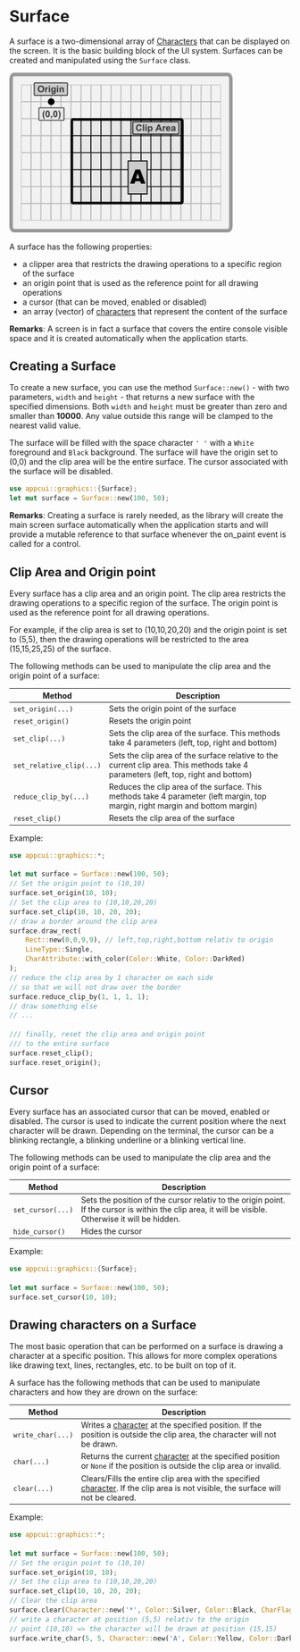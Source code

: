 # Surface

A surface is a two-dimensional array of [Characters](screen.md#character) that can be displayed on the screen. It is the basic building block of the UI system. Surfaces can be created and manipulated using the `Surface` class.

<img src="img/surface.png" width=400/>

A surface has the following properties:
- a clipper area that restricts the drawing operations to a specific region of the surface
- an origin point that is used as the reference point for all drawing operations
- a cursor (that can be moved, enabled or disabled)
- an array (vector) of [characters](screen.md#character) that represent the content of the surface

**Remarks**: A screen is in fact a surface that covers the entire console visible space and it is created automatically when the application starts.

## Creating a Surface

To create a new surface, you can use the method `Surface::new()` - with two parameters, `width` and `height` - that returns a new surface with the specified dimensions. Both `width` and `height` must be greater than zero and smaller than **10000**. Any value outside this range will be clamped to the nearest valid value.

The surface will be filled with the space character `' '` with a `White` foreground and `Black` background. The surface will have the origin set to (0,0) and the clip area will be the entire surface. The cursor associated with the surface will be disabled.

```rust
use appcui::graphics::{Surface};
let mut surface = Surface::new(100, 50);
```

**Remarks**: Creating a surface is rarely needed, as the library will create the main screen surface automatically when the application starts and will provide a mutable reference to that surface whenever the on_paint event is called for a control.

## Clip Area and Origin point

Every surface has a clip area and an origin point. The clip area restricts the drawing operations to a specific region of the surface. The origin point is used as the reference point for all drawing operations.

For example, if the clip area is set to (10,10,20,20) and the origin point is set to (5,5), then the drawing operations will be restricted to the area (15,15,25,25) of the surface.

The following methods can be used to manipulate the clip area and the origin point of a surface:

| Method                   | Description                                                                                                                       |
| ------------------------ | --------------------------------------------------------------------------------------------------------------------------------- |
| `set_origin(...)`        | Sets the origin point of the surface                                                                                              |
| `reset_origin()`         | Resets the origin point                                                                                                           |
| `set_clip(...)`          | Sets the clip area of the surface. This methods take 4 parameters (left, top, right and bottom)                                   |
| `set_relative_clip(...)` | Sets the clip area of the surface relative to the current clip area. This methods take 4 parameters (left, top, right and bottom) |
| `reduce_clip_by(...)`    | Reduces the clip area of the surface. This methods take 4 parameter (left margin, top margin, right margin and bottom margin)     |
| `reset_clip()`           | Resets the clip area of the surface                                                                                               |

Example:

```rust
use appcui::graphics::*;

let mut surface = Surface::new(100, 50);
// Set the origin point to (10,10)
surface.set_origin(10, 10);
// Set the clip area to (10,10,20,20)
surface.set_clip(10, 10, 20, 20);
// draw a border around the clip area
surface.draw_rect(
    Rect::new(0,0,9,9), // left,top,right,bottom relativ to origin
    LineType::Single,
    CharAttribute::with_color(Color::White, Color::DarkRed)
);
// reduce the clip area by 1 character on each side
// so that we will not draw over the border
surface.reduce_clip_by(1, 1, 1, 1);
// draw something else
// ...

/// finally, reset the clip area and origin point
/// to the entire surface
surface.reset_clip();
surface.reset_origin();
```

## Cursor

Every surface has an associated cursor that can be moved, enabled or disabled. The cursor is used to indicate the current position where the next character will be drawn.
Depending on the terminal, the cursor can be a blinking rectangle, a blinking underline or a blinking vertical line.

The following methods can be used to manipulate the clip area and the origin point of a surface:

| Method            | Description                                                                                                                                          |
| ----------------- | ---------------------------------------------------------------------------------------------------------------------------------------------------- |
| `set_cursor(...)` | Sets the position of the cursor relativ to the origin point. If the cursor is within the clip area, it will be visible. Otherwise it will be hidden. |
| `hide_cursor()`   | Hides the cursor                                                                                                                                     |

Example:

```rust
use appcui::graphics::{Surface};

let mut surface = Surface::new(100, 50);
surface.set_cursor(10, 10);
```

## Drawing characters on a Surface

The most basic operation that can be performed on a surface is drawing a character at a specific position. This allows for more complex operations like drawing text, lines, rectangles, etc. to be built on top of it.

A surface has the following methods that can be used to manipulate characters and how they are drown on the surface:

| Method            | Description                                                                                                                                              |
| ----------------- | -------------------------------------------------------------------------------------------------------------------------------------------------------- |
| `write_char(...)` | Writes a [character](screen.md#character) at the specified position. If the position is outside the clip area, the character will not be drawn.          |
| `char(...)`       | Returns the current [character](screen.md#character) at the specified position or `None` if the position is outside the clip area or invalid.            |
| `clear(...)`      | Clears/Fills the entire clip area with the specified [character](screen.md#character). If the clip area is not visible, the surface will not be cleared. |

Example:

```rust
use appcui::graphics::*;

let mut surface = Surface::new(100, 50);
// Set the origin point to (10,10)
surface.set_origin(10, 10);
// Set the clip area to (10,10,20,20)
surface.set_clip(10, 10, 20, 20);
// Clear the clip area
surface.clear(Character::new('*', Color::Silver, Color::Black, CharFlags::None))
// write a character at position (5,5) relativ to the origin
// point (10,10) => the character will be drawn at position (15,15)
surface.write_char(5, 5, Character::new('A', Color::Yellow, Color::DarkBlue, CharFlags::None));
```
